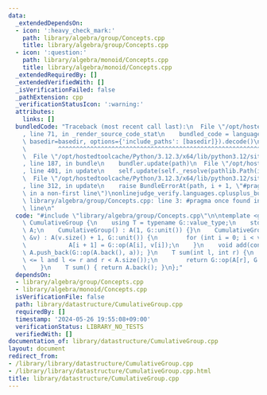 ```yaml
---
data:
  _extendedDependsOn:
  - icon: ':heavy_check_mark:'
    path: library/algebra/group/Concepts.cpp
    title: library/algebra/group/Concepts.cpp
  - icon: ':question:'
    path: library/algebra/monoid/Concepts.cpp
    title: library/algebra/monoid/Concepts.cpp
  _extendedRequiredBy: []
  _extendedVerifiedWith: []
  _isVerificationFailed: false
  _pathExtension: cpp
  _verificationStatusIcon: ':warning:'
  attributes:
    links: []
  bundledCode: "Traceback (most recent call last):\n  File \"/opt/hostedtoolcache/Python/3.12.3/x64/lib/python3.12/site-packages/onlinejudge_verify/documentation/build.py\"\
    , line 71, in _render_source_code_stat\n    bundled_code = language.bundle(stat.path,\
    \ basedir=basedir, options={'include_paths': [basedir]}).decode()\n          \
    \         ^^^^^^^^^^^^^^^^^^^^^^^^^^^^^^^^^^^^^^^^^^^^^^^^^^^^^^^^^^^^^^^^^^^^^^^^^^^^^^^^^\n\
    \  File \"/opt/hostedtoolcache/Python/3.12.3/x64/lib/python3.12/site-packages/onlinejudge_verify/languages/cplusplus.py\"\
    , line 187, in bundle\n    bundler.update(path)\n  File \"/opt/hostedtoolcache/Python/3.12.3/x64/lib/python3.12/site-packages/onlinejudge_verify/languages/cplusplus_bundle.py\"\
    , line 401, in update\n    self.update(self._resolve(pathlib.Path(included), included_from=path))\n\
    \  File \"/opt/hostedtoolcache/Python/3.12.3/x64/lib/python3.12/site-packages/onlinejudge_verify/languages/cplusplus_bundle.py\"\
    , line 312, in update\n    raise BundleErrorAt(path, i + 1, \"#pragma once found\
    \ in a non-first line\")\nonlinejudge_verify.languages.cplusplus_bundle.BundleErrorAt:\
    \ library/algebra/group/Concepts.cpp: line 3: #pragma once found in a non-first\
    \ line\n"
  code: "#include \"library/algebra/group/Concepts.cpp\"\n\ntemplate <group G> struct\
    \ CumulativeGroup {\n    using T = typename G::value_type;\n    std::vector<T>\
    \ A;\n    CumulativeGroup() : A(1, G::unit()) {}\n    CumulativeGroup(const std::vector<T>\
    \ &v) : A(v.size() + 1, G::unit()) {\n        for (int i = 0; i < v.size(); i++)\n\
    \            A[i + 1] = G::op(A[i], v[i]);\n    }\n    void add(const T &a) {\
    \ A.push_back(G::op(A.back(), a)); }\n    T sum(int l, int r) {\n        assert(0\
    \ <= l and l <= r and r < A.size());\n        return G::op(A[r], G::inverse(A[l]));\n\
    \    }\n    T sum() { return A.back(); }\n};"
  dependsOn:
  - library/algebra/group/Concepts.cpp
  - library/algebra/monoid/Concepts.cpp
  isVerificationFile: false
  path: library/datastructure/CumulativeGroup.cpp
  requiredBy: []
  timestamp: '2024-05-26 19:55:08+09:00'
  verificationStatus: LIBRARY_NO_TESTS
  verifiedWith: []
documentation_of: library/datastructure/CumulativeGroup.cpp
layout: document
redirect_from:
- /library/library/datastructure/CumulativeGroup.cpp
- /library/library/datastructure/CumulativeGroup.cpp.html
title: library/datastructure/CumulativeGroup.cpp
---
```

